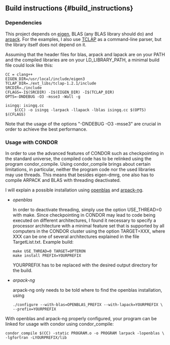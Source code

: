 Build instructions  {#build_instructions}
------------------

### Dependencies ###

This project depends on [eigen](http://eigen.tuxfamily.org), BLAS (any BLAS
library should do) and
[arpack](https://forge.scilab.org/index.php/p/arpack-ng). For the examples, I
also use [TCLAP](http://tclap.sourceforge.net) as a command-line parser, but
the library itself does not depend on it.

Assuming that the header files for blas, arpack and lapack are on your PATH and 
the compiled libraries are on your LD_LIBRARY_PATH, a minimal build file could 
look like this:

    CC = clang++
    EIGEN_DIR=/usr/local/include/eigen3
    TCLAP_DIR=./ext_libs/tclap-1.2.1/include 
    SRCDIR=./include
    CFLAGS=-I$(SRCDIR) -I$(EIGEN_DIR) -I$(TCLAP_DIR)
    OPTS=-DNDEBUG -O3 -msse3 -Wall -g 

    isingq: isingq.cc
        $(CC) -o isingq -larpack -llapack -lblas isingq.cc $(OPTS) $(CFLAGS)

Note that the usage of the options "-DNDEBUG -O3 -msse3" are crucial in order
to achieve the best performance.  
 

### Usage with CONDOR ### 

In order to use the advanced features of CONDOR such as checkpointing in the
standard universe, the compiled code has to be relinked using the program
condor_compile. Using condor_compile brings about certain limitations, in
particular, neither the program code nor the used libraries may use threads.
This means that besides eigen-dmrg, one also has to compile ARPACK and BLAS
with threading deactivated.

I will explain a possible installation using 
[openblas](http://www.openblas.net)
and [arpack-ng](https://github.com/opencollab/arpack-ng).

-   _openblas_ 
    
    In order to deactivate threading, simply use the option USE_THREAD=0 with make.
    Since checkpointing in CONDOR may lead to code being executed on different
    architectures, I found it necessary to specify a processor architecture with a
    minimal feature set that is supported by all computers in the CONDOR cluster
    using the option TARGET=XXX, where XXX can be one of several architectures
    explained in the file TargetList.txt. 
    Example build:

        make USE_THREAD=0 TARGET=OPTERON
        make install PREFIX=YOURPREFIX

    YOURPREFIX has to be replaced with the desired output directory for the build.

-   _arpack-ng_ 

    arpack-ng only needs to be told where to find the openblas installation, using

        ./configure --with-blas=OPENBLAS_PREFIX --with-lapack=YOURPREFIX \
        --prefix=YOURPREFIX

With openblas and arpack-ng properly configured, your program can be linked for
usage with condor using condor_compile: 

    condor_compile $(CC) -static PROGRAM.o -o PROGRAM larpack -lopenblas \
    -lgfortran -LYOURPREFIX/lib

 
